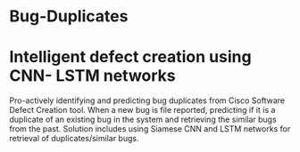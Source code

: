 # Bug-Duplicates
# Intelligent defect creation using CNN- LSTM networks

Pro-actively identifying and predicting bug duplicates from Cisco Software Defect Creation tool.
When a new bug is file reported, predicting if it is a duplicate of an existing bug in the system and retrieving the similar bugs from the past. 
Solution includes using Siamese CNN and LSTM networks for retrieval of duplicates/similar bugs.
